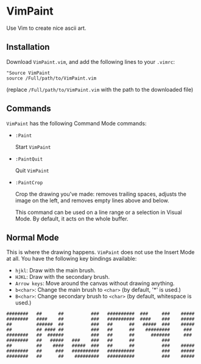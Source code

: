 # VimPaint

Use Vim to create nice ascii art.

## Installation

Download `VimPaint.vim`, and add the following lines to your `.vimrc`:
```vim
"Source VimPaint
source /Full/path/to/VimPaint.vim
```
(replace `/Full/path/to/VimPaint.vim` with the path to the downloaded file)

## Commands

`VimPaint` has the following Command Mode commands:

* ```
  :Paint
  ``` 
  Start `VimPaint`

* ```
  :PaintQuit
  ``` 
  Quit `VimPaint`

* ```
  :PaintCrop
  ``` 
  Crop the drawing you've made: removes trailing spaces, adjusts
  the image on the left, and removes empty lines above and below.

  This command can be used on a line range or a selection in Visual
  Mode. By default, it acts on the whole buffer.

## Normal Mode

This is where the drawing happens. `VimPaint` does not use the Insert 
Mode at all. You have the following key bindings available:

* `hjkl`: Draw with the main brush.
* `HJKL`: Draw with the secondary brush.
* `Arrow keys`: Move around the canvas without drawing anything.
* `b<char>`: Change the main brush to `<char>`
  (by default, '*' is used.)
* `B<char>`: Change secondary brush to `<char>`
  (by default, whitespace is used.) 

```
########   ##      ##          ###   ##########  ###     ###    #####
########   ####    ##          ###   ##########  ####    ###    #####
##         ######  ##          ###   ##      ##   #####  ###    #####
##         ## #### ##          ###   ##      ##    #########     ###
########   ##  ######          ###   ##      ##      #######     ###
########   ##   #####   ###    ###   ##      ##          ###
##         ##    ####   #####  ###   ##      ##          ###    #####
########   ##     ###   ##########   ##########          ###    #####
########   ##      ##    #########   ##########          ###    #####
```